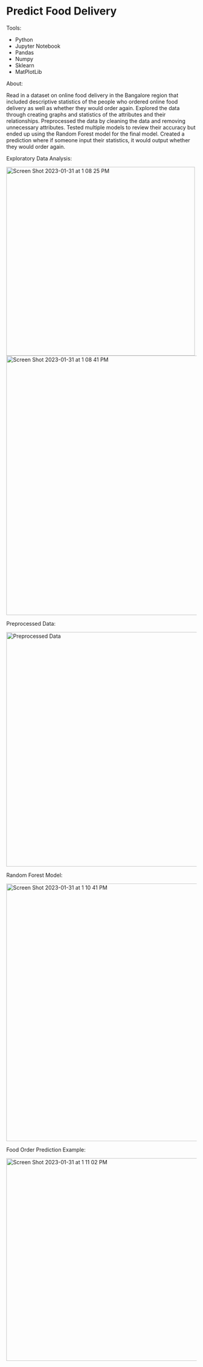 # Predict Food Delivery

Tools: 
- Python
- Jupyter Notebook
- Pandas
- Numpy
- Sklearn
- MatPlotLib

About:

  Read in a dataset on online food delivery in the Bangalore region that included descriptive statistics of the people who ordered online food delivery as well as whether they would order again. Explored the data through creating graphs and statistics of the attributes and their relationships. Preprocessed the data by cleaning the data and removing unnecessary attributes. Tested multiple models to review their accuracy but ended up using the Random Forest model for the final model. Created a prediction where if someone input their statistics, it would output whether they would order again.


Exploratory Data Analysis: 

<img width="499" alt="Screen Shot 2023-01-31 at 1 08 25 PM" src="https://user-images.githubusercontent.com/107716314/215884359-d938057c-9bda-4f14-9bf4-18fab0196acf.png">

<img width="686" alt="Screen Shot 2023-01-31 at 1 08 41 PM" src="https://user-images.githubusercontent.com/107716314/215884492-1d9d4933-1673-4732-805c-659d62fbc889.png">

Preprocessed Data:

<img width="620" alt="Preprocessed Data" src="https://user-images.githubusercontent.com/107716314/215884238-b01b2fce-1ef2-4dd2-92f5-59e7890019ee.png">

Random Forest Model:

<img width="681" alt="Screen Shot 2023-01-31 at 1 10 41 PM" src="https://user-images.githubusercontent.com/107716314/215884547-7e959f13-7eaf-41bc-bcbd-061e5b2b75db.png">

Food Order Prediction Example:

<img width="536" alt="Screen Shot 2023-01-31 at 1 11 02 PM" src="https://user-images.githubusercontent.com/107716314/215884600-f767d6b1-8943-48db-b542-8e95c14679ed.png">
